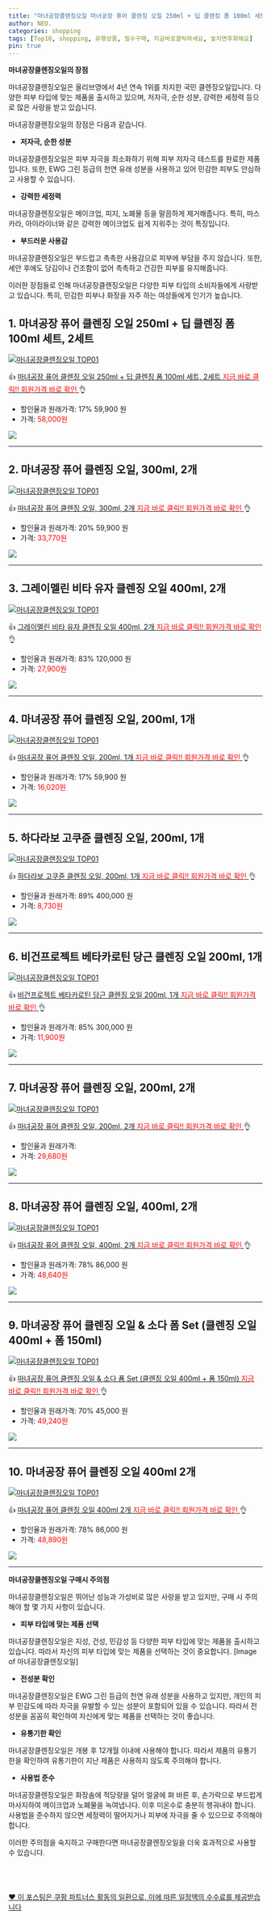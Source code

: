 ```yaml
---
title: "마녀공장클렌징오일 마녀공장 퓨어 클렌징 오일 250ml + 딥 클렌징 폼 100ml 세트, 2세트 필수 필요 추천 제품 비교 최저 가격 비교 장점 구매 후기 구매평"
author: NEO.
categories: shopping
tags: [Top10, shopping, 유행상품, 필수구매, 지금바로클릭하세요, 놓치면후회해요]
pin: true
---
```

**마녀공장클렌징오일의 장점**

마녀공장클렌징오일은 올리브영에서 4년 연속 1위를 차지한 국민 클렌징오일입니다. 다양한 피부 타입에 맞는 제품을 출시하고 있으며, 저자극, 순한 성분, 강력한 세정력 등으로 많은 사랑을 받고 있습니다.

마녀공장클렌징오일의 장점은 다음과 같습니다.

* **저자극, 순한 성분**

마녀공장클렌징오일은 피부 자극을 최소화하기 위해 피부 저자극 테스트를 완료한 제품입니다. 또한, EWG 그린 등급의 천연 유래 성분을 사용하고 있어 민감한 피부도 안심하고 사용할 수 있습니다.

* **강력한 세정력**

마녀공장클렌징오일은 메이크업, 피지, 노폐물 등을 말끔하게 제거해줍니다. 특히, 마스카라, 아이라이너와 같은 강력한 메이크업도 쉽게 지워주는 것이 특징입니다.

* **부드러운 사용감**

마녀공장클렌징오일은 부드럽고 촉촉한 사용감으로 피부에 부담을 주지 않습니다. 또한, 세안 후에도 당김이나 건조함이 없어 촉촉하고 건강한 피부를 유지해줍니다.

이러한 장점들로 인해 마녀공장클렌징오일은 다양한 피부 타입의 소비자들에게 사랑받고 있습니다. 특히, 민감한 피부나 화장을 자주 하는 여성들에게 인기가 높습니다.

   

## 1. 마녀공장 퓨어 클렌징 오일 250ml + 딥 클렌징 폼 100ml 세트, 2세트

[![마녀공장클렌징오일 TOP01](https://thumbnail8.coupangcdn.com/thumbnails/remote/490x490ex/image/vendor_inventory/3e00/6bfd827e311f9992928eb0e5b5594e8072cb54258f83871655a89f458c9f.png)](https://link.coupang.com/re/AFFSDP?lptag=AF3617701&subid=GithubCoopas&pageKey=5761107680&traceid=V0-153&itemId=11518767591&vendorItemId=87343276413)


👍 [마녀공장 퓨어 클렌징 오일 250ml + 딥 클렌징 폼 100ml 세트, 2세트 <font color=red> 지금 바로 클릭!! 회원가격 바로 확인 </font> ](https://link.coupang.com/re/AFFSDP?lptag=AF3617701&subid=GithubCoopas&pageKey=5761107680&traceid=V0-153&itemId=11518767591&vendorItemId=87343276413) 👌 


- 할인율과 원래가격: 17%  59,900   원
- 가격: <span style='color:red'>58,000원</span>

[![](/discount_price.png)](https://link.coupang.com/re/AFFSDP?lptag=AF3617701&subid=GithubCoopas&pageKey=5761107680&traceid=V0-153&itemId=11518767591&vendorItemId=87343276413)

---


   

## 2. 마녀공장 퓨어 클렌징 오일, 300ml, 2개

[![마녀공장클렌징오일 TOP01](https://thumbnail10.coupangcdn.com/thumbnails/remote/490x490ex/image/vendor_inventory/ab91/a214d0e4cc1e34047f57356ddc3ee5687314fa69f018595ce4a54673f3ba.png)](https://link.coupang.com/re/AFFSDP?lptag=AF3617701&subid=GithubCoopas&pageKey=6165729062&traceid=V0-153&itemId=19516995922&vendorItemId=87933523229)


👍 [마녀공장 퓨어 클렌징 오일, 300ml, 2개 <font color=red> 지금 바로 클릭!! 회원가격 바로 확인 </font> ](https://link.coupang.com/re/AFFSDP?lptag=AF3617701&subid=GithubCoopas&pageKey=6165729062&traceid=V0-153&itemId=19516995922&vendorItemId=87933523229) 👌 


- 할인율과 원래가격: 20%  59,900   원
- 가격: <span style='color:red'>33,770원</span>

[![](/discount_price.png)](https://link.coupang.com/re/AFFSDP?lptag=AF3617701&subid=GithubCoopas&pageKey=6165729062&traceid=V0-153&itemId=19516995922&vendorItemId=87933523229)

---


   

## 3. 그레이멜린 비타 유자 클렌징 오일 400ml, 2개

[![마녀공장클렌징오일 TOP01](https://thumbnail7.coupangcdn.com/thumbnails/remote/490x490ex/image/vendor_inventory/5ecb/d18a121fa3d218b526a252a4de5cd3446b7984931045b6ab2874c06b0785.jpg)](https://link.coupang.com/re/AFFSDP?lptag=AF3617701&subid=GithubCoopas&pageKey=5079513709&traceid=V0-153&itemId=18773807871&vendorItemId=87770492764)


👍 [그레이멜린 비타 유자 클렌징 오일 400ml, 2개 <font color=red> 지금 바로 클릭!! 회원가격 바로 확인 </font> ](https://link.coupang.com/re/AFFSDP?lptag=AF3617701&subid=GithubCoopas&pageKey=5079513709&traceid=V0-153&itemId=18773807871&vendorItemId=87770492764) 👌 


- 할인율과 원래가격: 83%  120,000   원
- 가격: <span style='color:red'>27,900원</span>

[![](/discount_price.png)](https://link.coupang.com/re/AFFSDP?lptag=AF3617701&subid=GithubCoopas&pageKey=5079513709&traceid=V0-153&itemId=18773807871&vendorItemId=87770492764)

---


   

## 4. 마녀공장 퓨어 클렌징 오일, 200ml, 1개

[![마녀공장클렌징오일 TOP01](https://thumbnail9.coupangcdn.com/thumbnails/remote/490x490ex/image/vendor_inventory/6887/f4ce6cd2b36d112bdfcfb6021af72651405df149151dbfc4c15b3fb57f8f.jpg)](https://link.coupang.com/re/AFFSDP?lptag=AF3617701&subid=GithubCoopas&pageKey=6165729062&traceid=V0-153&itemId=19690825270&vendorItemId=86388330417)


👍 [마녀공장 퓨어 클렌징 오일, 200ml, 1개 <font color=red> 지금 바로 클릭!! 회원가격 바로 확인 </font> ](https://link.coupang.com/re/AFFSDP?lptag=AF3617701&subid=GithubCoopas&pageKey=6165729062&traceid=V0-153&itemId=19690825270&vendorItemId=86388330417) 👌 


- 할인율과 원래가격: 17%  59,900   원
- 가격: <span style='color:red'>16,020원</span>

[![](/discount_price.png)](https://link.coupang.com/re/AFFSDP?lptag=AF3617701&subid=GithubCoopas&pageKey=6165729062&traceid=V0-153&itemId=19690825270&vendorItemId=86388330417)

---


   

## 5. 하다라보 고쿠쥰 클렌징 오일, 200ml, 1개

[![마녀공장클렌징오일 TOP01](https://thumbnail8.coupangcdn.com/thumbnails/remote/490x490ex/image/retail/images/591350392383433-f7fa2dbf-0176-4659-b5ea-dd7c90eea3ba.jpg)](https://link.coupang.com/re/AFFSDP?lptag=AF3617701&subid=GithubCoopas&pageKey=5455824275&traceid=V0-153&itemId=602280241&vendorItemId=4578117579)


👍 [하다라보 고쿠쥰 클렌징 오일, 200ml, 1개 <font color=red> 지금 바로 클릭!! 회원가격 바로 확인 </font> ](https://link.coupang.com/re/AFFSDP?lptag=AF3617701&subid=GithubCoopas&pageKey=5455824275&traceid=V0-153&itemId=602280241&vendorItemId=4578117579) 👌 


- 할인율과 원래가격: 89%  400,000   원
- 가격: <span style='color:red'>8,730원</span>

[![](/discount_price.png)](https://link.coupang.com/re/AFFSDP?lptag=AF3617701&subid=GithubCoopas&pageKey=5455824275&traceid=V0-153&itemId=602280241&vendorItemId=4578117579)

---


   

## 6. 비건프로젝트 베타카로틴 당근 클렌징 오일 200ml, 1개

[![마녀공장클렌징오일 TOP01](https://thumbnail9.coupangcdn.com/thumbnails/remote/490x490ex/image/vendor_inventory/d609/36f8b10cebeb0586bd4d288167dc2d303e2d19f25e7988e8e23824d661c5.jpg)](https://link.coupang.com/re/AFFSDP?lptag=AF3617701&subid=GithubCoopas&pageKey=6610396711&traceid=V0-153&itemId=14987135675&vendorItemId=86546260647)


👍 [비건프로젝트 베타카로틴 당근 클렌징 오일 200ml, 1개 <font color=red> 지금 바로 클릭!! 회원가격 바로 확인 </font> ](https://link.coupang.com/re/AFFSDP?lptag=AF3617701&subid=GithubCoopas&pageKey=6610396711&traceid=V0-153&itemId=14987135675&vendorItemId=86546260647) 👌 


- 할인율과 원래가격: 85%  300,000   원
- 가격: <span style='color:red'>11,900원</span>

[![](/discount_price.png)](https://link.coupang.com/re/AFFSDP?lptag=AF3617701&subid=GithubCoopas&pageKey=6610396711&traceid=V0-153&itemId=14987135675&vendorItemId=86546260647)

---


   

## 7. 마녀공장 퓨어 클렌징 오일, 200ml, 2개

[![마녀공장클렌징오일 TOP01](https://thumbnail9.coupangcdn.com/thumbnails/remote/490x490ex/image/vendor_inventory/a6dd/1cde6f0f380a066837de626108a5dc03d242093ab17b430f7b66fe2135c0.jpg)](https://link.coupang.com/re/AFFSDP?lptag=AF3617701&subid=GithubCoopas&pageKey=6165729062&traceid=V0-153&itemId=18708349076&vendorItemId=82627461771)


👍 [마녀공장 퓨어 클렌징 오일, 200ml, 2개 <font color=red> 지금 바로 클릭!! 회원가격 바로 확인 </font> ](https://link.coupang.com/re/AFFSDP?lptag=AF3617701&subid=GithubCoopas&pageKey=6165729062&traceid=V0-153&itemId=18708349076&vendorItemId=82627461771) 👌 


- 할인율과 원래가격: 
- 가격: <span style='color:red'>29,680원</span>

[![](/discount_price.png)](https://link.coupang.com/re/AFFSDP?lptag=AF3617701&subid=GithubCoopas&pageKey=6165729062&traceid=V0-153&itemId=18708349076&vendorItemId=82627461771)

---


   

## 8. 마녀공장 퓨어 클렌징 오일, 400ml, 2개

[![마녀공장클렌징오일 TOP01](https://thumbnail10.coupangcdn.com/thumbnails/remote/490x490ex/image/vendor_inventory/22ac/b458a635cdb7a0939a66cb4b895757380f84453faa1df02ef911a3003f56.png)](https://link.coupang.com/re/AFFSDP?lptag=AF3617701&subid=GithubCoopas&pageKey=6165729062&traceid=V0-153&itemId=8661397556&vendorItemId=86885980539)


👍 [마녀공장 퓨어 클렌징 오일, 400ml, 2개 <font color=red> 지금 바로 클릭!! 회원가격 바로 확인 </font> ](https://link.coupang.com/re/AFFSDP?lptag=AF3617701&subid=GithubCoopas&pageKey=6165729062&traceid=V0-153&itemId=8661397556&vendorItemId=86885980539) 👌 


- 할인율과 원래가격: 78%  86,000   원
- 가격: <span style='color:red'>48,640원</span>

[![](/discount_price.png)](https://link.coupang.com/re/AFFSDP?lptag=AF3617701&subid=GithubCoopas&pageKey=6165729062&traceid=V0-153&itemId=8661397556&vendorItemId=86885980539)

---


   

## 9. 마녀공장 퓨어 클렌징 오일 & 소다 폼 Set (클렌징 오일 400ml + 폼 150ml)

[![마녀공장클렌징오일 TOP01](https://thumbnail10.coupangcdn.com/thumbnails/remote/490x490ex/image/vendor_inventory/068e/be24cafd3ea954d8e9e6bd61630f48c62afc70b05c63bf6a4935496a590b.png)](https://link.coupang.com/re/AFFSDP?lptag=AF3617701&subid=GithubCoopas&pageKey=7741636758&traceid=V0-153&itemId=20829987097&vendorItemId=87898124059)


👍 [마녀공장 퓨어 클렌징 오일 & 소다 폼 Set (클렌징 오일 400ml + 폼 150ml) <font color=red> 지금 바로 클릭!! 회원가격 바로 확인 </font> ](https://link.coupang.com/re/AFFSDP?lptag=AF3617701&subid=GithubCoopas&pageKey=7741636758&traceid=V0-153&itemId=20829987097&vendorItemId=87898124059) 👌 


- 할인율과 원래가격: 70%  45,000   원
- 가격: <span style='color:red'>49,240원</span>

[![](/discount_price.png)](https://link.coupang.com/re/AFFSDP?lptag=AF3617701&subid=GithubCoopas&pageKey=7741636758&traceid=V0-153&itemId=20829987097&vendorItemId=87898124059)

---


   

## 10. 마녀공장 퓨어 클렌징 오일 400ml 2개

[![마녀공장클렌징오일 TOP01](https://thumbnail6.coupangcdn.com/thumbnails/remote/490x490ex/image/vendor_inventory/40c1/3ab028c049f4f5c09d04d616775ce025fcf8ed861c8275458aafeedb47d1.png)](https://link.coupang.com/re/AFFSDP?lptag=AF3617701&subid=GithubCoopas&pageKey=7508280151&traceid=V0-153&itemId=19668056087&vendorItemId=87617889375)


👍 [마녀공장 퓨어 클렌징 오일 400ml 2개 <font color=red> 지금 바로 클릭!! 회원가격 바로 확인 </font> ](https://link.coupang.com/re/AFFSDP?lptag=AF3617701&subid=GithubCoopas&pageKey=7508280151&traceid=V0-153&itemId=19668056087&vendorItemId=87617889375) 👌 


- 할인율과 원래가격: 78%  86,000   원
- 가격: <span style='color:red'>48,890원</span>

[![](/discount_price.png)](https://link.coupang.com/re/AFFSDP?lptag=AF3617701&subid=GithubCoopas&pageKey=7508280151&traceid=V0-153&itemId=19668056087&vendorItemId=87617889375)

---
**마녀공장클렌징오일 구매시 주의점**

마녀공장클렌징오일은 뛰어난 성능과 가성비로 많은 사랑을 받고 있지만, 구매 시 주의해야 할 몇 가지 사항이 있습니다.

* **피부 타입에 맞는 제품 선택**

마녀공장클렌징오일은 지성, 건성, 민감성 등 다양한 피부 타입에 맞는 제품을 출시하고 있습니다. 따라서 자신의 피부 타입에 맞는 제품을 선택하는 것이 중요합니다.
[Image of 마녀공장클렌징오일]

* **전성분 확인**

마녀공장클렌징오일은 EWG 그린 등급의 천연 유래 성분을 사용하고 있지만, 개인의 피부 민감도에 따라 자극을 유발할 수 있는 성분이 포함되어 있을 수 있습니다. 따라서 전성분을 꼼꼼히 확인하여 자신에게 맞는 제품을 선택하는 것이 좋습니다.

* **유통기한 확인**

마녀공장클렌징오일은 개봉 후 12개월 이내에 사용해야 합니다. 따라서 제품의 유통기한을 확인하여 유통기한이 지난 제품은 사용하지 않도록 주의해야 합니다.

* **사용법 준수**

마녀공장클렌징오일은 화장솜에 적당량을 덜어 얼굴에 펴 바른 후, 손가락으로 부드럽게 마사지하여 메이크업과 노폐물을 녹여냅니다. 이후 미온수로 충분히 헹궈내야 합니다. 사용법을 준수하지 않으면 세정력이 떨어지거나 피부에 자극을 줄 수 있으므로 주의해야 합니다.

이러한 주의점을 숙지하고 구매한다면 마녀공장클렌징오일을 더욱 효과적으로 사용할 수 있습니다.<br><br><br><br><br> [ ❤  이 포스팅은 쿠팡 파트너스 활동의 일환으로, 이에 따른 일정액의 수수료를 제공받습니다](https://link.coupang.com/a/bcEFyh)